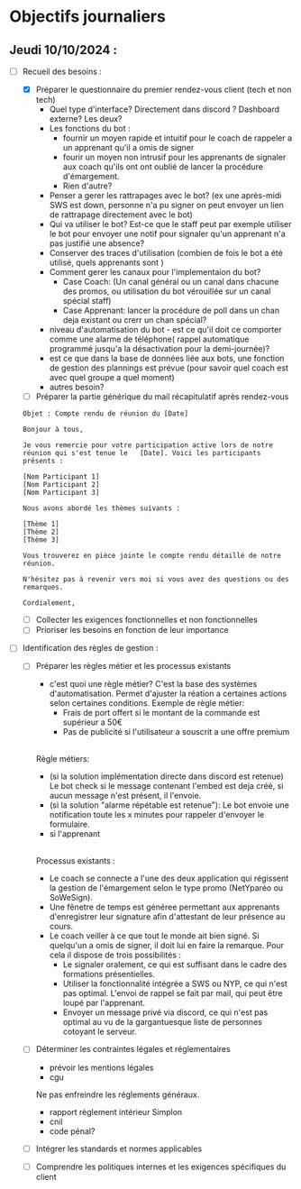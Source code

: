 # Objectifs journaliers

## Jeudi 10/10/2024 :


- [ ] Recueil des besoins :
    - [x] Préparer le questionnaire du premier rendez-vous client (tech et non tech)
        - Quel type d'interface? Directement dans discord ? Dashboard externe? Les deux?
        - Les fonctions du bot :
            - fournir un moyen rapide et intuitif pour le coach de rappeler a un apprenant qu'il a omis de signer
            - fourir un moyen non intrusif pour les apprenants de signaler aux coach qu'ils ont ont oublié de lancer la procédure d'émargement.
            - Rien d'autre?
        - Penser  a gerer les rattrapages avec le bot? (ex une après-midi SWS est down, personne n'a pu signer on peut envoyer un lien de rattrapage directement avec le bot)
        - Qui va utiliser le bot? Est-ce que le staff peut par exemple utiliser le bot pour envoyer une notif pour signaler qu'un apprenant n'a pas justifié une absence?
        - Conserver des traces d'utilisation (combien de fois le bot a été utilisé, quels apprenants sont )
        - Comment gerer les canaux pour l'implementaion du bot? 
            - Case Coach: (Un canal général ou un canal dans chacune des promos, ou utilisation du bot vérouillée sur un canal spécial staff)
            - Case Apprenant: lancer la procédure de poll dans un chan deja existant ou crerr un chan spécial?
        - niveau d'automatisation du bot - est ce qu'il doit ce comporter comme une alarme de 
        téléphone( rappel automatique programmé jusqu'a la désactivation pour la demi-journée)?
        -  est ce que dans la base de données liée aux bots, une fonction de gestion des plannings est prévue (pour savoir quel coach est avec quel groupe a quel moment)
        - autres besoin?
    - [ ] Préparer la partie générique du mail récapitulatif après rendez-vous
    ```
    Objet : Compte rendu de réunion du [Date]

    Bonjour à tous,

    Je vous remercie pour votre participation active lors de notre réunion qui s'est tenue le   [Date]. Voici les participants présents :

    [Nom Participant 1]
    [Nom Participant 2]
    [Nom Participant 3]

    Nous avons abordé les thèmes suivants :

    [Thème 1]
    [Thème 2]
    [Thème 3]

    Vous trouverez en pièce jointe le compte rendu détaillé de notre réunion.

    N'hésitez pas à revenir vers moi si vous avez des questions ou des remarques.

    Cordialement,
    ```
    
    - [ ] Collecter les exigences fonctionnelles et non fonctionnelles
    - [ ] Prioriser les besoins en fonction de leur importance
- [ ] Identification des règles de gestion :
    - [ ] Préparer les règles métier et les processus existants
        - c'est quoi une règle métier?
        C'est la base des systèmes d'automatisation. Permet d'ajuster la réation a certaines actions selon certaines conditions. Exemple de règle métier:
            - Frais de port offert si le montant de la commande est supérieur a 50€
            - Pas de publicité si l'utilisateur a souscrit a une offre premium<br><br>
        
        Règle métiers:
        - (si la solution implémentation directe dans discord est retenue) Le bot check si le message contenant l'embed est deja créé, si aucun message n'est présent, il l'envoie.
        - (si la solution "alarme répétable est retenue"): Le bot envoie une notification toute les x minutes pour rappeler d'envoyer le formulaire.
        - si l'apprenant 
        <br>


        Processus existants :
        - Le coach se connecte a l'une des deux application qui régissent la gestion de l'émargement selon le type promo (NetYparéo ou SoWeSign).
        - Une fênetre de temps est généree permettant aux apprenants d'enregistrer leur signature afin d'attestant de leur présence au cours.
        - Le coach veiller à ce que tout le monde ait bien signé. Si quelqu'un  a omis de signer, il doit lui en faire la remarque. Pour cela il dispose de trois possibilités : 
            - Le signaler oralement, ce qui est suffisant dans le cadre des formations présentielles.
            - Utiliser la fonctionnalité intégrée a SWS ou NYP, ce qui n'est pas optimal. L'envoi de rappel se fait par mail, qui peut être loupé par l'apprenant.
            - Envoyer un message privé via discord, ce qui n'est pas optimal au vu de la gargantuesque liste de personnes cotoyant le serveur.
    - [ ] Déterminer les contraintes légales et réglementaires
        - prévoir les mentions légales
        - cgu
        
        Ne pas enfreindre les réglements généraux.
        - rapport règlement intérieur Simplon
        - cnil
        - code pénal?
    - [ ] Intégrer les standards et normes applicables 
    - [ ] Comprendre les politiques internes et les exigences spécifiques du client

